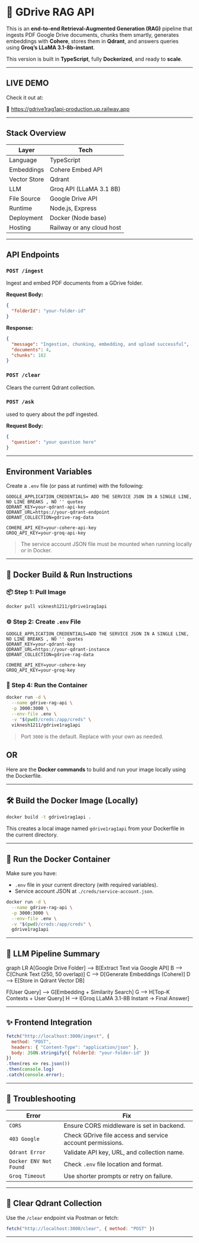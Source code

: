 
# 🚀 GDrive RAG API

This is an **end-to-end Retrieval-Augmented Generation (RAG)** pipeline that ingests PDF Google Drive documents, chunks them smartly, generates embeddings with **Cohere**, stores them in **Qdrant**, and answers queries using **Groq’s LLaMA 3.1-8b-instant**.

This version is built in **TypeScript**, fully **Dockerized**, and ready to **scale**.

---

##  LIVE DEMO

Check it out at:

🔗 https://gdrive1rag1api-production.up.railway.app

---


##  Stack Overview

| Layer         | Tech                          |
|---------------|-------------------------------|
| Language      | TypeScript                    |
| Embeddings    | Cohere Embed API              |
| Vector Store  | Qdrant                        |
| LLM           | Groq API (LLaMA 3.1 8B)       |
| File Source   | Google Drive API              |
| Runtime       | Node.js, Express              |
| Deployment    | Docker (Node base)            |
| Hosting       | Railway or any cloud host     |

---

##  API Endpoints

### `POST /ingest`

Ingest and embed PDF documents from a GDrive folder.

**Request Body:**
```json
{
  "folderId": "your-folder-id"
}
````

**Response:**

```json
{
  "message": "Ingestion, chunking, embedding, and upload successful",
  "documents": 4,
  "chunks": 182
}
```

### `POST /clear`

Clears the current Qdrant collection.

### `POST /ask`

used to query about the pdf ingested.

**Request Body:**
```json
{
  "question": "your question here"
}
````

---

##  Environment Variables

Create a `.env` file (or pass at runtime) with the following:

```env
GOOGLE_APPLICATION_CREDENTIALS= ADD THE SERVICE JSON IN A SINGLE LINE, NO LINE BREAKS , NO '' quotes
QDRANT_KEY=your-qdrant-api-key
QDRANT_URL=https://your-qdrant-endpoint
QDRANT_COLLECTION=gdrive-rag-data

COHERE_API_KEY=your-cohere-api-key
GROQ_API_KEY=your-groq-api-key
```

> The service account JSON file must be mounted when running locally or in Docker.

---

## 🐳 Docker Build & Run Instructions

### 📦 Step 1: Pull Image

```bash
docker pull viknesh1211/gdrive1rag1api
```

### ⚙️ Step 2: Create `.env` File

```env
GOOGLE_APPLICATION_CREDENTIALS=ADD THE SERVICE JSON IN A SINGLE LINE, NO LINE BREAKS , NO '' quotes
QDRANT_KEY=your-qdrant-key
QDRANT_URL=https://your-qdrant-instance
QDRANT_COLLECTION=gdrive-rag-data

COHERE_API_KEY=your-cohere-key
GROQ_API_KEY=your-groq-key
```

### 🚀 Step 4: Run the Container

```bash
docker run -d \
  --name gdrive-rag-api \
  -p 3000:3000 \
  --env-file .env \
  -v "$(pwd)/creds:/app/creds" \
  viknesh1211/gdrive1rag1api
```

> Port `3000` is the default. Replace with your own as needed.

## OR

Here are the **Docker commands** to build and run your image locally using the Dockerfile.

---

## 🛠️ Build the Docker Image (Locally)

```bash
docker build -t gdrive1rag1api .
```

This creates a local image named `gdrive1rag1api` from your Dockerfile in the current directory.

---

## 🚀 Run the Docker Container

Make sure you have:

* `.env` file in your current directory (with required variables).
* Service account JSON at `./creds/service-account.json`.

```bash
docker run -d \
  --name gdrive-rag-api \
  -p 3000:3000 \
  --env-file .env \
  -v "$(pwd)/creds:/app/creds" \
  gdrive1rag1api
```

---

## 🧠 LLM Pipeline Summary

graph LR
  A[Google Drive Folder] --> B[Extract Text via Google API]
  B --> C[Chunk Text (250, 50 overlap)]
  C --> D[Generate Embeddings (Cohere)]
  D --> E[Store in Qdrant Vector DB]

  F[User Query] --> G[Embedding + Similarity Search]
  G --> H[Top-K Contexts + User Query]
  H --> I[Groq LLaMA 3.1-8B Instant → Final Answer]

---

## ✨ Frontend Integration

```js
fetch("http://localhost:3000/ingest", {
  method: "POST",
  headers: { "Content-Type": "application/json" },
  body: JSON.stringify({ folderId: "your-folder-id" })
})
.then(res => res.json())
.then(console.log)
.catch(console.error);
```

---

## 🚨 Troubleshooting

| Error                  | Fix                                                       |
| ---------------------- | --------------------------------------------------------- |
| `CORS`                 | Ensure CORS middleware is set in backend.                 |
| `403 Google`           | Check GDrive file access and service account permissions. |
| `Qdrant Error`         | Validate API key, URL, and collection name.               |
| `Docker ENV Not Found` | Check `.env` file location and format.                    |
| `Groq Timeout`         | Use shorter prompts or retry on failure.                  |

---

## 🧼 Clear Qdrant Collection

Use the `/clear` endpoint via Postman or fetch:

```js
fetch("http://localhost:3000/clear", { method: "POST" })
```


---

